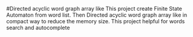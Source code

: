 #Directed acyclic word graph array like
This project create Finite State Automaton from word list. Then Directed acyclic word graph array like in compact way to reduce the memory size. This project helpful for words search and autocomplete
